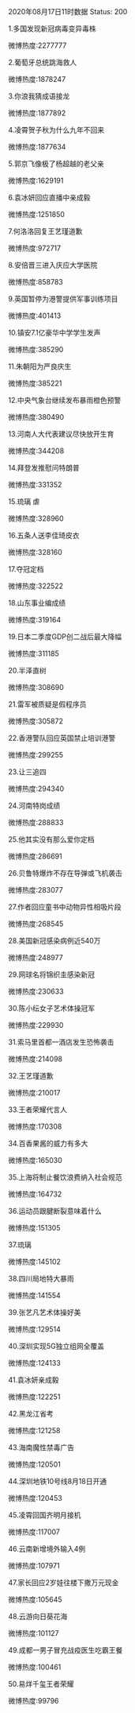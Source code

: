 2020年08月17日11时数据
Status: 200

1.多国发现新冠病毒变异毒株

微博热度:2277777

2.葡萄牙总统跳海救人

微博热度:1878247

3.你浪我猜成语接龙

微博热度:1877892

4.凌霄贺子秋为什么九年不回来

微博热度:1877634

5.郭京飞像极了杨超越的老父亲

微博热度:1629191

6.袁冰妍回应直播中亲成毅

微博热度:1251850

7.何洛洛回复王艺瑾道歉

微博热度:972717

8.安倍晋三进入庆应大学医院

微博热度:858783

9.英国暂停为港警提供军事训练项目

微博热度:401413

10.镇安7.1亿豪华中学学生发声

微博热度:385290

11.朱朝阳为严良庆生

微博热度:385221

12.中央气象台继续发布暴雨橙色预警

微博热度:380490

13.河南人大代表建议尽快放开生育

微博热度:344208

14.拜登发推慰问特朗普

微博热度:331352

15.琉璃 虐

微博热度:328960

16.五条人送李佳琦皮衣

微博热度:328160

17.夺冠定档

微博热度:322522

18.山东事业编成绩

微博热度:319164

19.日本二季度GDP创二战后最大降幅

微博热度:311185

20.半泽直树

微博热度:308690

21.雷军被质疑是假程序员

微博热度:305872

22.香港警队回应英国禁止培训港警

微博热度:299255

23.让三追四

微博热度:294340

24.河南特岗成绩

微博热度:288833

25.他其实没有那么爱你定档

微博热度:286691

26.贝鲁特爆炸不存在导弹或飞机袭击

微博热度:283077

27.作者回应童书中动物异性相吸片段

微博热度:268545

28.美国新冠感染病例近540万

微博热度:248977

29.网球名将锦织圭感染新冠

微博热度:230633

30.陈小纭女子艺术体操冠军

微博热度:229930

31.索马里首都一酒店发生恐怖袭击

微博热度:214098

32.王艺瑾道歉

微博热度:210017

33.王者荣耀代言人

微博热度:170308

34.百香果酱的威力有多大

微博热度:165030

35.上海将制止餐饮浪费纳入社会规范

微博热度:164732

36.运动员跟腱断裂意味着什么

微博热度:151305

37.琉璃

微博热度:145102

38.四川局地特大暴雨

微博热度:141554

39.张艺凡艺术体操好美

微博热度:129514

40.深圳实现5G独立组网全覆盖

微博热度:124133

41.袁冰妍亲成毅

微博热度:122251

42.黑龙江省考

微博热度:121258

43.海南魔性禁毒广告

微博热度:120501

44.深圳地铁10号线8月18日开通

微博热度:120453

45.凌霄回国齐明月接机

微博热度:117007

46.云南新增境外输入4例

微博热度:107971

47.家长回应2岁娃往楼下撒万元现金

微博热度:105645

48.云游向日葵花海

微博热度:101127

49.成都一男子冒充战疫医生吃霸王餐

微博热度:100461

50.易烊千玺王者荣耀

微博热度:99796

